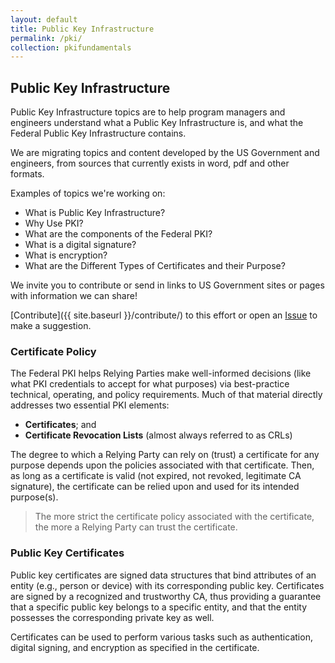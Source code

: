 ```yaml
---
layout: default
title: Public Key Infrastructure 
permalink: /pki/
collection: pkifundamentals
---
```

## Public Key Infrastructure

Public Key Infrastructure topics are to help program managers and engineers understand what a Public Key Infrastructure is, and what the Federal Public Key Infrastructure contains. 

We are migrating topics and content developed by the US Government and engineers, from sources that currently exists in word, pdf and other formats.  

Examples of topics we're working on:

* What is Public Key Infrastructure?
* Why Use PKI?
* What are the components of the Federal PKI?
* What is a digital signature?
* What is encryption?
* What are the Different Types of Certificates and their Purpose?

We invite you to contribute or send in links to US Government sites or pages with information we can share! 
 
[Contribute]({{ site.baseurl }}/contribute/) to this effort or open an [Issue]({{site.github.repository_url}}/issues) to make a suggestion.

### **Certificate Policy**

The Federal PKI helps Relying Parties make well-informed decisions (like what PKI credentials to accept for what purposes) via best-practice technical, operating, and policy requirements.  Much of that material directly addresses two essential PKI elements: 

- **Certificates**; and 
- **Certificate Revocation Lists** (almost always referred to as CRLs)

The degree to which a Relying Party can rely on (trust) a certificate for any purpose depends upon the policies associated with that certificate. Then,   as long as a certificate is valid (not expired, not revoked, legitimate CA signature), the certificate can be relied upon and used for its intended purpose(s). 

> The more strict the certificate policy associated with the certificate, the more a Relying Party can trust the certificate.  

### **Public Key Certificates**

Public key certificates are signed data structures that bind attributes of an entity (e.g., person or device) with its corresponding public key. Certificates are signed by a recognized and trustworthy CA, thus providing a guarantee that a specific public key belongs to a specific entity, and that the entity possesses the corresponding private key as well.

Certificates can be used to perform various tasks such as authentication, digital signing, and encryption as specified in the certificate.
